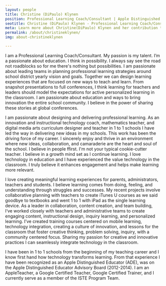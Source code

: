 ```yaml
---
layout: people
title: Christine (DiPaulo) Klynen
position: Professional Learning Coach/Consultant | Apple Distinguished Educator | United States
seotitle: Christine (DiPaulo) Klynen - Professional Learning Coach/Consultant | Joy of Professional Learning
meta: Learn more about Christine(DiPaulo) Klynen and her contribution to the Joy of Professional Learning
permalink: /about/christineklynen/
img: about-christineklynen

---
```


I am a Professional Learning Coach/Consultant. My passion is my talent. I’m a passionate about education. I think in possibility. I always say see the road not roadblocks so for me there's nothing but possibilities.
I am passionate about leading teams in planning professional learning strategies around school district yearly vision and goals. Together we can design learning experiences that are focused on new ways to teach and learn. From snapshot presentations to full conferences, I think learning for teachers and leaders should model the expectations for active personalized learning in the classroom. I am passionate about education and ways to bring innovation the entire school community. I believe in the power of sharing these stories at global conferences.

I am passionate about designing and delivering professional learning. As an innovation and instructional technology coach, mathematics teacher, and digital media arts curriculum designer and teacher in 1 to 1 schools I have led the way in delivering new ideas in my schools. This work has been the driving force of my career. I sincerely enjoy and thrive in an environment where new ideas, collaboration, and camaraderie are the heart and soul of the school. I believe in people ffirst. I'm not your typical cookie-cutter teacher. I believe in a growth mind set as I continue learning. I love technology in education and I have experienced the value technology in the classroom. I truly believe it enhances engagement and helps make learning more relevant.

I love creating meaningful learning experiences for parents, administrators, teachers and students. I believe learning comes from doing, feeling, and understanding through struggles and successes. My recent projects involve collaborative planning with teachers to create iTunes U courses as we said goodbye to textbooks and went 1 to 1 with iPad as the single learning device. As a leader in collaboration, content creation, and team building, I‘ve worked closely with teachers and administrative teams to create engaging content, instructional design, inquiry learning, and personalized learning. I’ve created training courses centered on mobile learning, technology integration, creating a culture of innovation, and lessons for the classroom that foster creative thinking, problem solving, inquiry, with a community centered focus. Sharing my passion for creative and innovative practices I can seamlessly integrate technology in the classroom. 

I have been in 1 to 1 schools from the beginning of my teaching career and I know first hand how technology transforms learning. From that experience I have been recognized as an Apple Distinguished Educator (ADE), was on the Apple Distinguished Educator Advisory Board (2012-2014). I am an AppleTeacher, a Google Certified Teacher, Google Certified Trainer, and I currently serve as a member of the ISTE Program Team.
